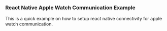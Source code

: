 ### React Native Apple Watch Communication Example

This is a quick example on how to setup react native connectivity for apple watch communication.
